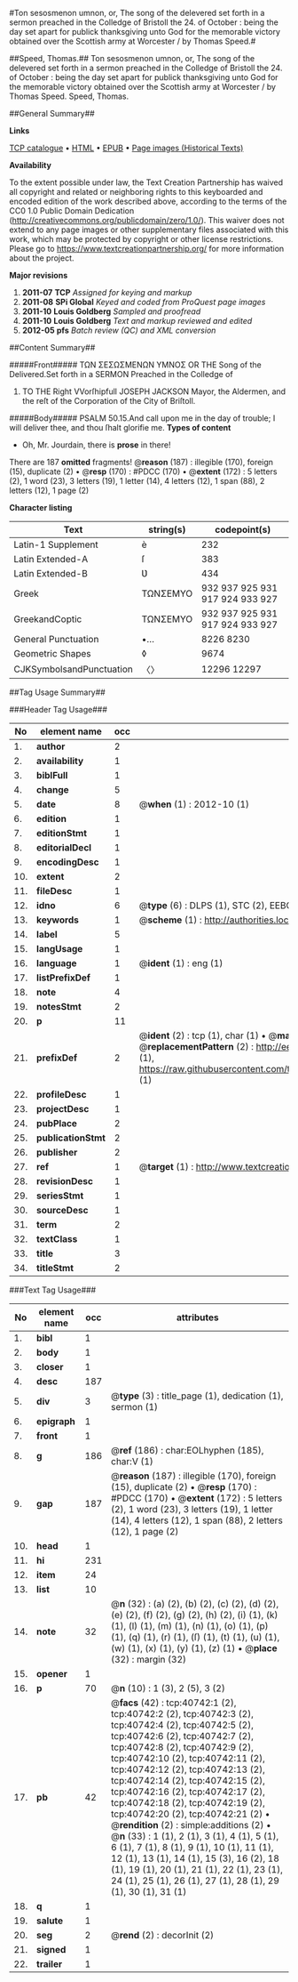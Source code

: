 #Ton sesosmenon umnon, or, The song of the delevered set forth in a sermon preached in the Colledge of Bristoll the 24. of October : being the day set apart for publick thanksgiving unto God for the memorable victory obtained over the Scottish army at Worcester / by Thomas Speed.#

##Speed, Thomas.##
Ton sesosmenon umnon, or, The song of the delevered set forth in a sermon preached in the Colledge of Bristoll the 24. of October : being the day set apart for publick thanksgiving unto God for the memorable victory obtained over the Scottish army at Worcester / by Thomas Speed.
Speed, Thomas.

##General Summary##

**Links**

[TCP catalogue](http://www.ota.ox.ac.uk/tcp/)  • 
[HTML](http://tei.it.ox.ac.uk/tcp/Texts-HTML/free/A61/A61077.html)  • 
[EPUB](http://tei.it.ox.ac.uk/tcp/Texts-EPUB/free/A61/A61077.epub) • 
[Page images (Historical Texts)](https://historicaltexts.jisc.ac.uk/eebo-07985109e)

**Availability**

To the extent possible under law, the Text Creation Partnership has waived all copyright and related or neighboring rights to this keyboarded and encoded edition of the work described above, according to the terms of the CC0 1.0 Public Domain Dedication (http://creativecommons.org/publicdomain/zero/1.0/). This waiver does not extend to any page images or other supplementary files associated with this work, which may be protected by copyright or other license restrictions. Please go to https://www.textcreationpartnership.org/ for more information about the project.

**Major revisions**

1. __2011-07__ __TCP__ *Assigned for keying and markup*
1. __2011-08__ __SPi Global__ *Keyed and coded from ProQuest page images*
1. __2011-10__ __Louis Goldberg__ *Sampled and proofread*
1. __2011-10__ __Louis Goldberg__ *Text and markup reviewed and edited*
1. __2012-05__ __pfs__ *Batch review (QC) and XML conversion*

##Content Summary##

#####Front#####
ΤΩΝ ΣΕΣΩΣΜΕΝΩΝ ΥΜΝΟΣ OR THE Song of the Delivered.Set forth in a SERMON Preached in the Colledge of 
1. TO THE Right VVorſhipfull JOSEPH JACKSON Mayor, the Aldermen, and the reſt of the Corporation of the City of Briſtoll.

#####Body#####
PSALM 50.15.And call upon me in the day of trouble; I will deliver thee, and thou ſhalt glorifie me.
**Types of content**

  * Oh, Mr. Jourdain, there is **prose** in there!

There are 187 **omitted** fragments! 
 @__reason__ (187) : illegible (170), foreign (15), duplicate (2)  •  @__resp__ (170) : #PDCC (170)  •  @__extent__ (172) : 5 letters (2), 1 word (23), 3 letters (19), 1 letter (14), 4 letters (12), 1 span (88), 2 letters (12), 1 page (2)

**Character listing**


|Text|string(s)|codepoint(s)|
|---|---|---|
|Latin-1 Supplement|è|232|
|Latin Extended-A|ſ|383|
|Latin Extended-B|Ʋ|434|
|Greek|ΤΩΝΣΕΜΥΟ|932 937 925 931 917 924 933 927|
|GreekandCoptic|ΤΩΝΣΕΜΥΟ|932 937 925 931 917 924 933 927|
|General Punctuation|•…|8226 8230|
|Geometric Shapes|◊|9674|
|CJKSymbolsandPunctuation|〈〉|12296 12297|

##Tag Usage Summary##

###Header Tag Usage###

|No|element name|occ|attributes|
|---|---|---|---|
|1.|__author__|2||
|2.|__availability__|1||
|3.|__biblFull__|1||
|4.|__change__|5||
|5.|__date__|8| @__when__ (1) : 2012-10 (1)|
|6.|__edition__|1||
|7.|__editionStmt__|1||
|8.|__editorialDecl__|1||
|9.|__encodingDesc__|1||
|10.|__extent__|2||
|11.|__fileDesc__|1||
|12.|__idno__|6| @__type__ (6) : DLPS (1), STC (2), EEBO-CITATION (1), OCLC (1), VID (1)|
|13.|__keywords__|1| @__scheme__ (1) : http://authorities.loc.gov/ (1)|
|14.|__label__|5||
|15.|__langUsage__|1||
|16.|__language__|1| @__ident__ (1) : eng (1)|
|17.|__listPrefixDef__|1||
|18.|__note__|4||
|19.|__notesStmt__|2||
|20.|__p__|11||
|21.|__prefixDef__|2| @__ident__ (2) : tcp (1), char (1)  •  @__matchPattern__ (2) : ([0-9\-]+):([0-9IVX]+) (1), (.+) (1)  •  @__replacementPattern__ (2) : http://eebo.chadwyck.com/downloadtiff?vid=$1&page=$2 (1), https://raw.githubusercontent.com/textcreationpartnership/Texts/master/tcpchars.xml#$1 (1)|
|22.|__profileDesc__|1||
|23.|__projectDesc__|1||
|24.|__pubPlace__|2||
|25.|__publicationStmt__|2||
|26.|__publisher__|2||
|27.|__ref__|1| @__target__ (1) : http://www.textcreationpartnership.org/docs/. (1)|
|28.|__revisionDesc__|1||
|29.|__seriesStmt__|1||
|30.|__sourceDesc__|1||
|31.|__term__|2||
|32.|__textClass__|1||
|33.|__title__|3||
|34.|__titleStmt__|2||


###Text Tag Usage###

|No|element name|occ|attributes|
|---|---|---|---|
|1.|__bibl__|1||
|2.|__body__|1||
|3.|__closer__|1||
|4.|__desc__|187||
|5.|__div__|3| @__type__ (3) : title_page (1), dedication (1), sermon (1)|
|6.|__epigraph__|1||
|7.|__front__|1||
|8.|__g__|186| @__ref__ (186) : char:EOLhyphen (185), char:V (1)|
|9.|__gap__|187| @__reason__ (187) : illegible (170), foreign (15), duplicate (2)  •  @__resp__ (170) : #PDCC (170)  •  @__extent__ (172) : 5 letters (2), 1 word (23), 3 letters (19), 1 letter (14), 4 letters (12), 1 span (88), 2 letters (12), 1 page (2)|
|10.|__head__|1||
|11.|__hi__|231||
|12.|__item__|24||
|13.|__list__|10||
|14.|__note__|32| @__n__ (32) : (a) (2), (b) (2), (c) (2), (d) (2), (e) (2), (f) (2), (g) (2), (h) (2), (i) (1), (k) (1), (l) (1), (m) (1), (n) (1), (o) (1), (p) (1), (q) (1), (r) (1), (ſ) (1), (t) (1), (u) (1), (w) (1), (x) (1), (y) (1), (z) (1)  •  @__place__ (32) : margin (32)|
|15.|__opener__|1||
|16.|__p__|70| @__n__ (10) : 1 (3), 2 (5), 3 (2)|
|17.|__pb__|42| @__facs__ (42) : tcp:40742:1 (2), tcp:40742:2 (2), tcp:40742:3 (2), tcp:40742:4 (2), tcp:40742:5 (2), tcp:40742:6 (2), tcp:40742:7 (2), tcp:40742:8 (2), tcp:40742:9 (2), tcp:40742:10 (2), tcp:40742:11 (2), tcp:40742:12 (2), tcp:40742:13 (2), tcp:40742:14 (2), tcp:40742:15 (2), tcp:40742:16 (2), tcp:40742:17 (2), tcp:40742:18 (2), tcp:40742:19 (2), tcp:40742:20 (2), tcp:40742:21 (2)  •  @__rendition__ (2) : simple:additions (2)  •  @__n__ (33) : 1 (1), 2 (1), 3 (1), 4 (1), 5 (1), 6 (1), 7 (1), 8 (1), 9 (1), 10 (1), 11 (1), 12 (1), 13 (1), 14 (1), 15 (3), 16 (2), 18 (1), 19 (1), 20 (1), 21 (1), 22 (1), 23 (1), 24 (1), 25 (1), 26 (1), 27 (1), 28 (1), 29 (1), 30 (1), 31 (1)|
|18.|__q__|1||
|19.|__salute__|1||
|20.|__seg__|2| @__rend__ (2) : decorInit (2)|
|21.|__signed__|1||
|22.|__trailer__|1||
